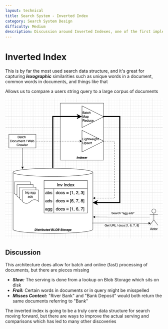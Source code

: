 ```yaml
---
layout: technical
title: Search System - Inverted Index
category: Search System Design
difficulty: Medium
description: Discussion around Inverted Indexes, one of the first implementations of search systems
---
```


# Inverted Index
This is by far the most used search data structure, and it's great for capturing ***lexographic*** similarities such as unique words in a document, common words in documents, and things like that

Allows us to compare a users string query to a large corpus of documents

![A Simple Inverted Index Architecture](images/simple_inverted_index.png)


## Discussion
This architecture does allow for batch and online (fast) processing of documents, but there are pieces missing

- ***Slow:*** The serving is done from a lookup on Blob Storage which sits on disk
- ***Frail:*** Certain words in documents or in query might be misspelled
- ***Misses Context:*** "River Bank" and "Bank Deposit" would both return the same documents referring to "Bank"

The inverted index is going to be a truly core data structure for search moving forward, but there are ways to improve the actual serving and comparisons which has led to many other discoveries